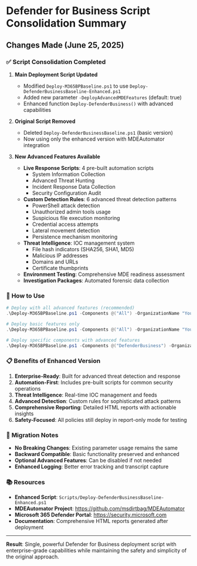# Defender for Business Script Consolidation Summary

## Changes Made (June 25, 2025)

### ✅ **Script Consolidation Completed**

1. **Main Deployment Script Updated**
   - Modified `Deploy-M365BPBaseline.ps1` to use `Deploy-DefenderBusinessBaseline-Enhanced.ps1`
   - Added new parameter `-DeployAdvancedMDEFeatures` (default: true)
   - Enhanced function `Deploy-DefenderBusiness()` with advanced capabilities

2. **Original Script Removed**
   - Deleted `Deploy-DefenderBusinessBaseline.ps1` (basic version)
   - Now using only the enhanced version with MDEAutomator integration

3. **New Advanced Features Available**
   - **Live Response Scripts**: 4 pre-built automation scripts
     - System Information Collection
     - Advanced Threat Hunting  
     - Incident Response Data Collection
     - Security Configuration Audit
   - **Custom Detection Rules**: 6 advanced threat detection patterns
     - PowerShell attack detection
     - Unauthorized admin tools usage
     - Suspicious file execution monitoring
     - Credential access attempts
     - Lateral movement detection
     - Persistence mechanism monitoring
   - **Threat Intelligence**: IOC management system
     - File hash indicators (SHA256, SHA1, MD5)
     - Malicious IP addresses
     - Domains and URLs
     - Certificate thumbprints
   - **Environment Testing**: Comprehensive MDE readiness assessment
   - **Investigation Packages**: Automated forensic data collection

### 🎯 **How to Use**

```powershell
# Deploy with all advanced features (recommended)
.\Deploy-M365BPBaseline.ps1 -Components @("All") -OrganizationName "YourOrg" -AdminEmail "admin@yourorg.com"

# Deploy basic features only
.\Deploy-M365BPBaseline.ps1 -Components @("All") -OrganizationName "YourOrg" -AdminEmail "admin@yourorg.com" -DeployAdvancedMDEFeatures:$false

# Deploy specific components with advanced features
.\Deploy-M365BPBaseline.ps1 -Components @("DefenderBusiness") -OrganizationName "YourOrg" -AdminEmail "admin@yourorg.com"
```

### 📋 **Benefits of Enhanced Version**

1. **Enterprise-Ready**: Built for advanced threat detection and response
2. **Automation-First**: Includes pre-built scripts for common security operations  
3. **Threat Intelligence**: Real-time IOC management and feeds
4. **Advanced Detection**: Custom rules for sophisticated attack patterns
5. **Comprehensive Reporting**: Detailed HTML reports with actionable insights
6. **Safety-Focused**: All policies still deploy in report-only mode for testing

### 🔄 **Migration Notes**

- **No Breaking Changes**: Existing parameter usage remains the same
- **Backward Compatible**: Basic functionality preserved and enhanced
- **Optional Advanced Features**: Can be disabled if not needed
- **Enhanced Logging**: Better error tracking and transcript capture

### 📚 **Resources**

- **Enhanced Script**: `Scripts/Deploy-DefenderBusinessBaseline-Enhanced.ps1`
- **MDEAutomator Project**: https://github.com/msdirtbag/MDEAutomator
- **Microsoft 365 Defender Portal**: https://security.microsoft.com
- **Documentation**: Comprehensive HTML reports generated after deployment

---

**Result**: Single, powerful Defender for Business deployment script with enterprise-grade capabilities while maintaining the safety and simplicity of the original approach.
